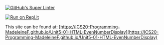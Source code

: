 [![GitHub's Super Linter](https://github.com/ICS20-Programming-MadeleineF/Unit5-01-HTML-EvenNumberDisplay/workflows/GitHub's%20Super%20Linter/badge.svg)](https://github.com/ICS20-Programming-MadeleineF/Unit5-01-HTML-EvenNumberDisplaye/actions)



[![Run on Repl.it](https://repl.it/badge/github/ICS20-Programming-MadeleineF/Unit5-01-HTML-EvenNumberDisplay)](https://repl.it/github/ICS20-Programming-MadeleineF/Unit5-01-HTML-EvenNumberDisplay)



This site can be found at: [https://ICS20-Programming-MadeleineF.github.io/Unit5-01-HTML-EvenNumberDisplay](https://ICS20-Programming-MadeleineF.github.io/Unit5-01-HTML-EvenNumberDisplay)
